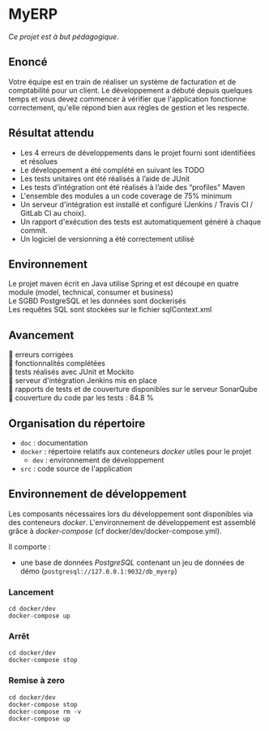 # MyERP 
*Ce projet est à but pédagogique*.

## Enoncé
Votre équipe est en train de réaliser un système de facturation et de comptabilité pour un client. Le développement a débuté depuis quelques temps et vous devez commencer à vérifier que l'application fonctionne correctement, qu'elle répond bien aux règles de gestion et les respecte.

## Résultat attendu 
* Les 4 erreurs de développements dans le projet fourni sont identifiées et résolues
* Le développement a été complété en suivant les TODO
* Les tests unitaires ont été réalisés à l’aide de JUnit
* Les tests d’intégration ont été réalisés à l’aide des “profiles” Maven
* L'ensemble des modules a un code coverage de 75% minimum
* Un serveur d'intégration est installé et configuré (Jenkins / Travis CI / GitLab CI au choix). 
* Un rapport d'exécution des tests est automatiquement généré à chaque commit. 
* Un logiciel de versionning a été correctement utilisé 

## Environnement
Le projet maven écrit en Java utilise Spring et est découpé en quatre module (model, technical, consumer et business)  
Le SGBD PostgreSQL et les données sont dockerisés  
Les requêtes SQL sont stockées sur le fichier sqlContext.xml

## Avancement
:white_square_button: erreurs corrigées  
:white_square_button: fonctionnalités complétées  
:white_square_button: tests réalisés avec JUnit et Mockito  
:white_square_button: serveur d'intégration Jenkins mis en place  
:white_square_button: rapports de tests et de couverture disponibles sur le serveur SonarQube  
:white_square_button: couverture du code par les tests : 84.8 %  

## Organisation du répertoire

*   `doc` : documentation
*   `docker` : répertoire relatifs aux conteneurs _docker_ utiles pour le projet
    *   `dev` : environnement de développement
*   `src` : code source de l'application

 
## Environnement de développement

Les composants nécessaires lors du développement sont disponibles via des conteneurs _docker_.
L'environnement de développement est assemblé grâce à _docker-compose_
(cf docker/dev/docker-compose.yml).

Il comporte :

*   une base de données _PostgreSQL_ contenant un jeu de données de démo (`postgresql://127.0.0.1:9032/db_myerp`)



### Lancement

    cd docker/dev
    docker-compose up


### Arrêt

    cd docker/dev
    docker-compose stop


### Remise à zero

    cd docker/dev
    docker-compose stop
    docker-compose rm -v
    docker-compose up
